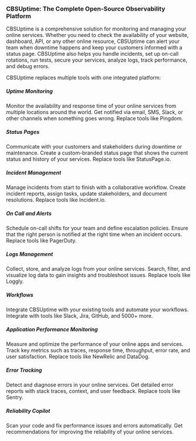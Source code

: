 ### CBSUptime: The Complete Open-Source Observability Platform

CBSUptime is a comprehensive solution for monitoring and managing your online services. Whether you need to check the availability of your website, dashboard, API, or any other online resource, CBSUptime can alert your team when downtime happens and keep your customers informed with a status page. CBSUptime also helps you handle incidents, set up on-call rotations, run tests, secure your services, analyze logs, track performance, and debug errors.

CBSUptime replaces multiple tools with one integrated platform:


##### Uptime Monitoring

Monitor the availability and response time of your online services from multiple locations around the world. Get notified via email, SMS, Slack, or other channels when something goes wrong. Replace tools like Pingdom.


##### Status Pages

Communicate with your customers and stakeholders during downtime or maintenance. Create a custom-branded status page that shows the current status and history of your services. Replace tools like StatusPage.io.


##### Incident Management

Manage incidents from start to finish with a collaborative workflow. Create incident reports, assign tasks, update stakeholders, and document resolutions. Replace tools like Incident.io.


##### On Call and Alerts

Schedule on-call shifts for your team and define escalation policies. Ensure that the right person is notified at the right time when an incident occurs. Replace tools like PagerDuty.


##### Logs Management

Collect, store, and analyze logs from your online services. Search, filter, and visualize log data to gain insights and troubleshoot issues. Replace tools like Loggly.


##### Workflows

Integrate CBSUptime with your existing tools and automate your workflows. Integrate with tools like Slack, Jira, GitHub, and 5000+ more.


##### Application Performance Monitoring

Measure and optimize the performance of your online apps and services. Track key metrics such as traces, response time, throughput, error rate, and user satisfaction. Replace tools like NewRelic and DataDog.

##### Error Tracking

Detect and diagnose errors in your online services. Get detailed error reports with stack traces, context, and user feedback. Replace tools like Sentry.

##### Reliability Copilot

Scan your code and fix performance issues and errors automatically. Get recommendations for improving the reliability of your online services.
